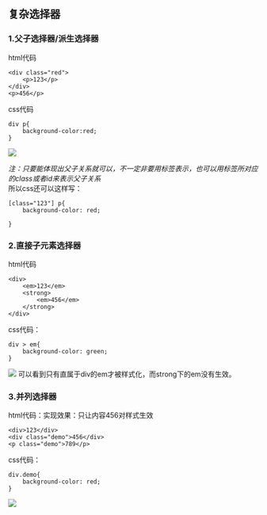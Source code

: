 ## 复杂选择器
### 1.父子选择器/派生选择器
html代码
```
<div class="red">
	<p>123</p>
</div>
<p>456</p>
```
css代码
```
div p{
	background-color:red;
}
```
![](https://github.com/linfeitang/diary/blob/master/Pictures/20190616215515.jpg)

*注：只要能体现出父子关系就可以，不一定非要用标签表示，也可以用标签所对应的class或者id来表示父子关系*  
所以css还可以这样写：
```
[class="123"] p{
	background-color: red;

}
```

### 2.直接子元素选择器
html代码
```
<div>
	<em>123</em>
	<strong>
		<em>456</em>
	</strong>
</div>
```

css代码：
```
div > em{
	background-color: green;
}
```
![](https://github.com/linfeitang/diary/blob/master/Pictures/20190616214243.jpg)
可以看到只有直属于div的em才被样式化，而strong下的em没有生效。

### 3.并列选择器
html代码：实现效果：只让内容456对样式生效
```
<div>123</div>
<div class="demo">456</div>
<p class="demo">789</p>
```
css代码：
```
div.demo{
	background-color: red;
}
```
![](https://github.com/linfeitang/diary/blob/master/Pictures/20190616220056.jpg)
